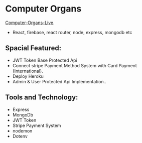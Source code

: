 # Computer Organs
 [Computer-Organs-Live](https://computer-organs-4117f.web.app/).
* React, firebase, react router, node, express, mongodb etc
## Spacial Featured:
* JWT Token Base Protected Api
* Connect stripe Payment Method System with Card Payment (International).
* Deploy Heroku
* Admin & User Protected Api Implementation..

## Tools and Technology:
* Express
* MongoDb
* JWT Token
* Stripe Payment System
* nodemon
* Dotenv
